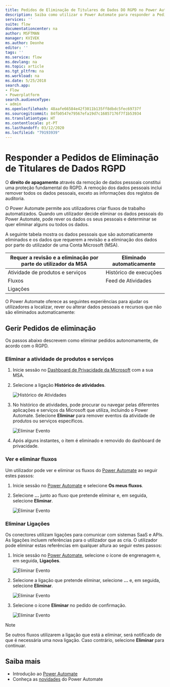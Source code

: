```yaml
---
title: Pedidos de Eliminação de Titulares de Dados DO RGPD no Power Automate para Contas Microsoft (MSA) | Microsoft Docs
description: Saiba como utilizar o Power Automate para responder a Pedidos de Eliminação de Titulares de Dados DO RGPD para Contas Microsoft.
services: ''
suite: flow
documentationcenter: na
author: MSFTMAN
manager: KVIVEK
ms.author: Deonhe
editor: ''
tags: ''
ms.service: flow
ms.devlang: na
ms.topic: article
ms.tgt_pltfrm: na
ms.workload: na
ms.date: 5/25/2018
search.app:
- Flow
- Powerplatform
search.audienceType:
- admin
ms.openlocfilehash: 48aafe66584e42f3011b135ff8dbdc5fec69737f
ms.sourcegitcommit: 84fb0547e79567efa19d7c16857176f7f1b53934
ms.translationtype: HT
ms.contentlocale: pt-PT
ms.lasthandoff: 03/12/2020
ms.locfileid: "79193939"
---
```

# <a name="respond-to-gdpr-data-subject-delete-requests"></a>Responder a Pedidos de Eliminação de Titulares de Dados RGPD


O **direito de apagamento** através da remoção de dados pessoais constitui uma proteção fundamental do RGPD. A remoção dos dados pessoais inclui remover todos os dados pessoais, exceto as informações dos registos de auditoria.

O Power Automate permite aos utilizadores criar fluxos de trabalho automatizados. Quando um utilizador decide eliminar os dados pessoais do Power Automate, pode rever os dados os seus pessoais e determinar se quer eliminar alguns ou todos os dados.

A seguinte tabela mostra os dados pessoais que são automaticamente eliminados e os dados que requerem a revisão e a eliminação dos dados por parte do utilizador de uma Conta Microsoft (MSA).

|Requer a revisão e a eliminação por parte do utilizador da MSA|Eliminado automaticamente|
|------|------|
|Atividade de produtos e serviços|Histórico de execuções|
|Fluxos|Feed de Atividades|
|Ligações||

O Power Automate oferece as seguintes experiências para ajudar os utilizadores a localizar, rever ou alterar dados pessoais e recursos que não são eliminados automaticamente:

## <a name="manage-delete-requests"></a>Gerir Pedidos de eliminação

Os passos abaixo descrevem como eliminar pedidos autonomamente, de acordo com o RGPD.

### <a name="delete-product-and-service-activity"></a>Eliminar a atividade de produtos e serviços

1. Inicie sessão no [Dashboard de Privacidade da Microsoft](https://account.microsoft.com/privacy/) com a sua MSA.
1. Selecione a ligação **Histórico de atividades**.

    ![Histórico de Atividades](./media/gdpr-dsr-export-msa/activityhistory.png)

1. No histórico de atividades, pode procurar ou navegar pelas diferentes aplicações e serviços da Microsoft que utiliza, incluindo o Power Automate. Selecione **Eliminar** para remover eventos da atividade de produtos ou serviços específicos.

    ![Eliminar Evento](./media/gdpr-dsr-delete-msa/deleteevent.png)

1. Após alguns instantes, o item é eliminado e removido do dashboard de privacidade.

### <a name="list-and-delete-flows"></a>Ver e eliminar fluxos

Um utilizador pode ver e eliminar os fluxos do [Power Automate](https://flow.microsoft.com) ao seguir estes passos:

1. Inicie sessão no [Power Automate](https://flow.microsoft.com) e selecione **Os meus fluxos**.

1. Selecione **...** junto ao fluxo que pretende eliminar e, em seguida, selecione **Eliminar**.

    ![Eliminar Evento](./media/gdpr-dsr-delete-msa/deleteflow.png)

### <a name="delete-connections"></a>Eliminar Ligações

Os conectores utilizam ligações para comunicar com sistemas SaaS e APIs. As ligações incluem referências para o utilizador que as cria. O utilizador pode eliminar estas referências em qualquer altura ao seguir estes passos:

1. Inicie sessão no [Power Automate](https://flow.microsoft.com), selecione o ícone de engrenagem e, em seguida, **Ligações**.

    ![Eliminar Evento](./media/gdpr-dsr-delete-msa/deleteconnections.png)

1. Selecione a ligação que pretende eliminar, selecione **...** e, em seguida, selecione **Eliminar**.

    ![Eliminar Evento](./media/gdpr-dsr-delete-msa/delete-connection.png)

1. Selecione o ícone **Eliminar** no pedido de confirmação.

    ![Eliminar Evento](./media/gdpr-dsr-delete-msa/confirmdelete.png)

> [!NOTE]
> Se outros fluxos utilizarem a ligação que está a eliminar, será notificado de que é necessária uma nova ligação. Caso contrário, selecione **Eliminar** para continuar.
>
>

## <a name="learn-more"></a>Saiba mais

* Introdução ao [Power Automate](getting-started.md)
* Conheça as [novidades](release-notes.md) do Power Automate
